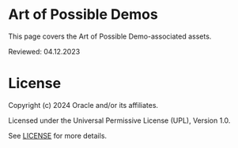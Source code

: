 # Art of Possible Demos

This page covers the Art of Possible Demo-associated assets.

Reviewed: 04.12.2023


# License

Copyright (c) 2024 Oracle and/or its affiliates.

Licensed under the Universal Permissive License (UPL), Version 1.0.

See [LICENSE](https://github.com/oracle-devrel/technology-engineering/blob/main/LICENSE) for more details.
